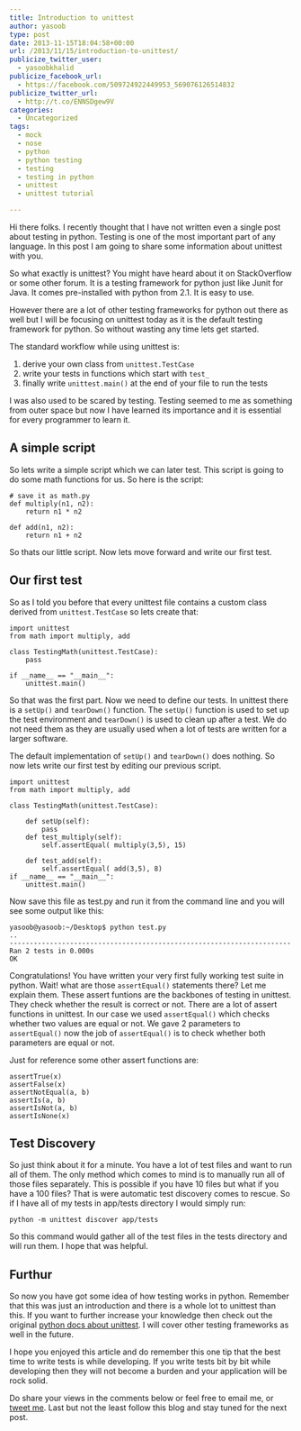 ```yaml
---
title: Introduction to unittest
author: yasoob
type: post
date: 2013-11-15T18:04:58+00:00
url: /2013/11/15/introduction-to-unittest/
publicize_twitter_user:
  - yasoobkhalid
publicize_facebook_url:
  - https://facebook.com/509724922449953_569076126514832
publicize_twitter_url:
  - http://t.co/ENNSDgew9V
categories:
  - Uncategorized
tags:
  - mock
  - nose
  - python
  - python testing
  - testing
  - testing in python
  - unittest
  - unittest tutorial

---
```

Hi there folks. I recently thought that I have not written even a single post about testing in python. Testing is one of the most important part of any language. In this post I am going to share some information about unittest with you. 

So what exactly is unittest? You might have heard about it on StackOverflow or some other forum. It is a testing framework for python just like Junit for Java. It comes pre-installed with python from 2.1. It is easy to use. 

However there are a lot of other testing frameworks for python out there as well but I will be focusing on unittest today as it is the default testing framework for python. So without wasting any time lets get started.

The standard workflow while using unittest is:

  1. derive your own class from `unittest.TestCase`
  2. write your tests in functions which start with `test_`
  3. finally write `unittest.main()` at the end of your file to run the tests

I was also used to be scared by testing. Testing seemed to me as something from outer space but now I have learned its importance and it is essential for every programmer to learn it.

## A simple script

So lets write a simple script which we can later test. This script is going to do some math functions for us. So here is the script:

```
# save it as math.py
def multiply(n1, n2):
    return n1 * n2

def add(n1, n2):
    return n1 + n2
```

So thats our little script. Now lets move forward and write our first test.

## Our first test

So as I told you before that every unittest file contains a custom class derived from `unittest.TestCase` so lets create that:

```
import unittest
from math import multiply, add

class TestingMath(unittest.TestCase):
    pass

if __name__ == "__main__":
    unittest.main()
```

So that was the first part. Now we need to define our tests. In unittest there is a `setUp()` and `tearDown()` function. The `setUp()` function is used to set up the test environment and `tearDown()` is used to clean up after a test. We do not need them as they are usually used when a lot of tests are written for a larger software. 

The default implementation of `setUp()` and `tearDown()` does nothing. So now lets write our first test by editing our previous script.

```
import unittest
from math import multiply, add

class TestingMath(unittest.TestCase):

    def setUp(self):
        pass
    def test_multiply(self):
        self.assertEqual( multiply(3,5), 15)

    def test_add(self):
        self.assertEqual( add(3,5), 8)
if __name__ == "__main__":
    unittest.main()
```

Now save this file as test.py and run it from the command line and you will see some output like this:

```
yasoob@yasoob:~/Desktop$ python test.py
..
----------------------------------------------------------------------
Ran 2 tests in 0.000s
OK
```

Congratulations! You have written your very first fully working test suite in python. Wait! what are those `assertEqual()` statements there? Let me explain them. These assert funtions are the backbones of testing in unittest. They check whether the result is correct or not. There are a lot of assert functions in unittest. In our case we used `assertEqual()` which checks whether two values are equal or not. We gave 2 parameters to `assertEqual()` now the job of `assertEqual()` is to check whether both parameters are equal or not. 

Just for reference some other assert functions are:

```
assertTrue(x)
assertFalse(x)
assertNotEqual(a, b)
assertIs(a, b)
assertIsNot(a, b)
assertIsNone(x)
```

## Test Discovery

So just think about it for a minute. You have a lot of test files and want to run all of them. The only method which comes to mind is to manually run all of those files separately. This is possible if you have 10 files but what if you have a 100 files? That is were automatic test discovery comes to rescue. So if I have all of my tests in app/tests directory I would simply run:

```
python -m unittest discover app/tests
```

So this command would gather all of the test files in the tests directory and will run them. I hope that was helpful.

## Furthur

So now you have got some idea of how testing works in python. Remember that this was just an introduction and there is a whole lot to unittest than this. If you want to further increase your knowledge then check out the original [python docs about unittest][1]. I will cover other testing frameworks as well in the future. 

I hope you enjoyed this article and do remember this one tip that the best time to write tests is while developing. If you write tests bit by bit while developing then they will not become a burden and your application will be rock solid. 

Do share your views in the comments below or feel free to email me, or [tweet me][3]. Last but not the least follow this blog and stay tuned for the next post.

 [1]: http://docs.python.org/2/library/unittest.html
 [3]: http://twitter.com/yasoobkhalid